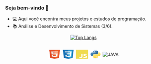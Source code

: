 ### Seja bem-vindo 👋
<ul>
  <li>💻 Aqui você encontra meus projetos e estudos de programação.</li>
  <li>📚 Análise e Desenvolvimento de Sistemas (3/6).</li>
</ul>
<div align="center">

  [![Top Langs](https://github-readme-stats.vercel.app/api/top-langs/?username=ABeatrizSC&layout=compact&theme=dark&title_color=BDC5C7&bg_color=090A1E&hide_border=true)](https://github.com/ABeatrizSC)

<div style="display: inline_block"><br>
  <img align="center" alt="HTML" height="30" width="40" src="https://raw.githubusercontent.com/devicons/devicon/master/icons/html5/html5-original.svg">
  <img align="center" alt="CSS" height="30" width="40" src="https://raw.githubusercontent.com/devicons/devicon/master/icons/css3/css3-original.svg">
  <img align="center" alt="Js" height="30" width="40" src="https://raw.githubusercontent.com/devicons/devicon/master/icons/javascript/javascript-plain.svg">
  <img align="center" alt="Python" height="30" width="40" src="https://raw.githubusercontent.com/devicons/devicon/master/icons/python/python-original.svg">
  <img align="center" alt="JAVA" height="60" width="40" src="https://cdn.jsdelivr.net/gh/devicons/devicon/icons/java/java-original-wordmark.svg">
</div>
</div>

